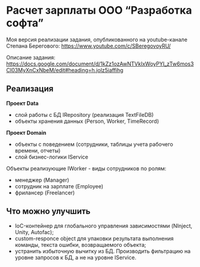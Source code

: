 # Расчет зарплаты ООО “Разработка софта”
Моя версия реализации задания, опубликованного на youtube-канале Степана Берегового: https://www.youtube.com/c/SBeregovoyRU/

Описание задания:
https://docs.google.com/document/d/1kZz1ozAwNTVkIxWoyPYI_zTw6mos3CI03MyXnCxNbeM/edit#heading=h.jolz5iaffihg

## Реализация ##

**Проект Data**
- слой работы с БД IRepository (реализация TextFileDB)
- объекты хранения данных (Person, Worker, TimeRecord)

**Проект Domain**
- объекты с поведением (сотрудники, таблицы учета рабочего времени, отчеты)
- слой бизнес-логики IService

Объекты реализующие IWorker - виды сотрудников по ролям:
- менеджер (Manager)
- сотрудник на зарплате (Employee)
- фрилансер (Freelancer)

## Что можно улучшить ##

- IoC-контейнер для глобального управления зависимостями (NInject, Unity, Autofac);
- custom-responce object для упаковки результата выполнения команды, текста ошибки, возвращаемого объекта;
- устранить избыточную вычитку из БД. Производить фильтрацию на уровне запросов к БД, а не на уровне IService.
